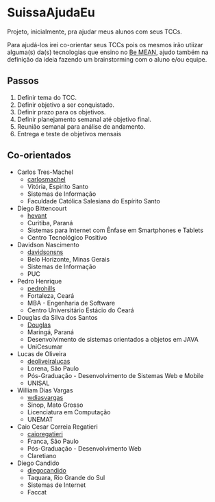 # SuissaAjudaEu

Projeto, inicialmente, pra ajudar meus alunos com seus TCCs.

Para ajudá-los irei co-orientar seus TCCs pois os mesmos irão utiizar alguma(s) da(s) tecnologias que ensino no [Be MEAN](http://webschool.io/bemean), ajudo também na definição da ideia fazendo um brainstorming com o aluno e/ou equipe.

## Passos

1. Definir tema do TCC.
2. Definir objetivo a ser conquistado.
3. Definir prazo para os objetivos.
4. Definir planejamento semanal até objetivo final.
5. Reunião semanal para análise de andamento.
6. Entrega e teste de objetivos mensais


## Co-orientados

- Carlos Tres-Machel
  - [carlosmachel](https://github.com/carlosmachel)
  - Vitória, Espirito Santo
  - Sistemas de Informação
  - Faculdade Católica Salesiana do Espírito Santo
- Diego Bittencourt
  - [hevant](https://github.com/hevant)
  - Curitiba, Paraná
  - Sistemas para Internet com Ênfase em Smartphones e Tablets
  - Centro Tecnológico Positivo
- Davidson Nascimento
  - [davidsonsns](https://github.com/davidsonsns)
  - Belo Horizonte, Minas Gerais
  - Sistemas de Informação
  - PUC
- Pedro Henrique
  - [pedrohills](https://github.com/pedrohills)
  - Fortaleza, Ceará
  - MBA - Engenharia de Software
  - Centro Universitário Estácio do Ceará
- Douglas da Silva dos Santos
  - [Douglas](https://github.com/dougss10)
  - Maringá, Paraná
  - Desenvolvimento de sistemas orientados a objetos em JAVA
  - UniCesumar
- Lucas de Oliveira
  - [deoliveiralucas](https://github.com/deoliveiralucas)
  - Lorena, São Paulo
  - Pós-Graduação - Desenvolvimento de Sistemas Web e Mobile
  - UNISAL
- William Dias Vargas
  - [wdiasvargas](https://github.com/wdiasvargas)
  - Sinop, Mato Grosso
  - Licenciatura em Computação
  - UNEMAT
- Caio Cesar Correia Regatieri
  - [caioregatieri](https://github.com/caioregatieri)
  - Franca, São Paulo
  - Pós-Graduação - Desenvolvimento Web
  - Claretiano
- Diego Candido
  - [diegocandido](https://github.com/diegocandido)
  - Taquara, Rio Grande do Sul
  - Sistemas de Internet
  - Faccat

